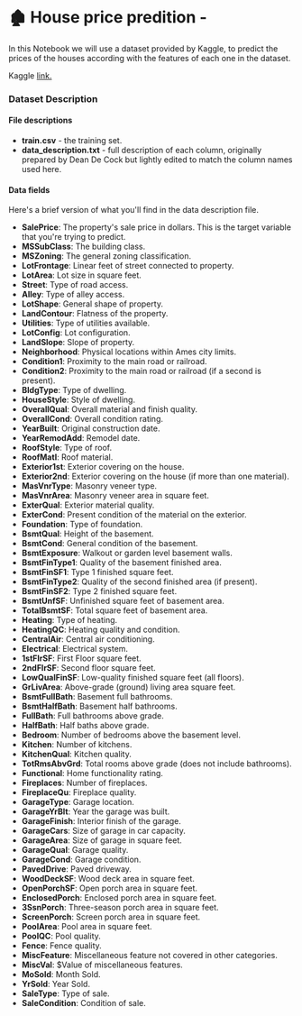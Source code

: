 # 🏚️ House price predition - 

In this Notebook we will use a dataset provided by Kaggle, to predict the prices of the houses according with the features of each one in the dataset.

Kaggle [link.](https://www.kaggle.com/competitions/house-prices-advanced-regression-techniques/data)

### Dataset Description

#### File descriptions

* **train.csv** - the training set.
* **data_description.txt** - full description of each column, originally prepared by Dean De Cock but lightly edited to match the column names used here.

#### Data fields

Here's a brief version of what you'll find in the data description file.

* **SalePrice**: The property's sale price in dollars. This is the target variable that you're trying to predict.
* **MSSubClass**: The building class.
* **MSZoning**: The general zoning classification.
* **LotFrontage**: Linear feet of street connected to property.
* **LotArea**: Lot size in square feet.
* **Street**: Type of road access.
* **Alley**: Type of alley access.
* **LotShape**: General shape of property.
* **LandContour**: Flatness of the property.
* **Utilities**: Type of utilities available.
* **LotConfig**: Lot configuration.
* **LandSlope**: Slope of property.
* **Neighborhood**: Physical locations within Ames city limits.
* **Condition1**: Proximity to the main road or railroad.
* **Condition2**: Proximity to the main road or railroad (if a second is present).
* **BldgType**: Type of dwelling.
* **HouseStyle**: Style of dwelling.
* **OverallQual**: Overall material and finish quality.
* **OverallCond**: Overall condition rating.
* **YearBuilt**: Original construction date.
* **YearRemodAdd**: Remodel date.
* **RoofStyle**: Type of roof.
* **RoofMatl**: Roof material.
* **Exterior1st**: Exterior covering on the house.
* **Exterior2nd**: Exterior covering on the house (if more than one material).
* **MasVnrType**: Masonry veneer type.
* **MasVnrArea**: Masonry veneer area in square feet.
* **ExterQual**: Exterior material quality.
* **ExterCond**: Present condition of the material on the exterior.
* **Foundation**: Type of foundation.
* **BsmtQual**: Height of the basement.
* **BsmtCond**: General condition of the basement.
* **BsmtExposure**: Walkout or garden level basement walls.
* **BsmtFinType1**: Quality of the basement finished area.
* **BsmtFinSF1**: Type 1 finished square feet.
* **BsmtFinType2**: Quality of the second finished area (if present).
* **BsmtFinSF2**: Type 2 finished square feet.
* **BsmtUnfSF**: Unfinished square feet of basement area.
* **TotalBsmtSF**: Total square feet of basement area.
* **Heating**: Type of heating.
* **HeatingQC**: Heating quality and condition.
* **CentralAir**: Central air conditioning.
* **Electrical**: Electrical system.
* **1stFlrSF**: First Floor square feet.
* **2ndFlrSF**: Second floor square feet.
* **LowQualFinSF**: Low-quality finished square feet (all floors).
* **GrLivArea**: Above-grade (ground) living area square feet.
* **BsmtFullBath**: Basement full bathrooms.
* **BsmtHalfBath**: Basement half bathrooms.
* **FullBath**: Full bathrooms above grade.
* **HalfBath**: Half baths above grade.
* **Bedroom**: Number of bedrooms above the basement level.
* **Kitchen**: Number of kitchens.
* **KitchenQual**: Kitchen quality.
* **TotRmsAbvGrd**: Total rooms above grade (does not include bathrooms).
* **Functional**: Home functionality rating.
* **Fireplaces**: Number of fireplaces.
* **FireplaceQu**: Fireplace quality.
* **GarageType**: Garage location.
* **GarageYrBlt**: Year the garage was built.
* **GarageFinish**: Interior finish of the garage.
* **GarageCars**: Size of garage in car capacity.
* **GarageArea**: Size of garage in square feet.
* **GarageQual**: Garage quality.
* **GarageCond**: Garage condition.
* **PavedDrive**: Paved driveway.
* **WoodDeckSF**: Wood deck area in square feet.
* **OpenPorchSF**: Open porch area in square feet.
* **EnclosedPorch**: Enclosed porch area in square feet.
* **3SsnPorch**: Three-season porch area in square feet.
* **ScreenPorch**: Screen porch area in square feet.
* **PoolArea**: Pool area in square feet.
* **PoolQC**: Pool quality.
* **Fence**: Fence quality.
* **MiscFeature**: Miscellaneous feature not covered in other categories.
* **MiscVal**: $Value of miscellaneous features.
* **MoSold**: Month Sold.
* **YrSold**: Year Sold.
* **SaleType**: Type of sale.
* **SaleCondition**: Condition of sale.
